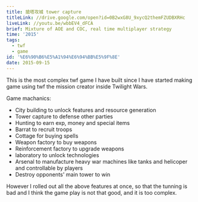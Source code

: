 ```yaml
---
title: 搶塔攻城 tower capture
titleLink: //drive.google.com/open?id=0B2wxG8U_9xycQ2themFZUDBXRHc
liveLink: //youtu.be/wbbEV4_dFCA
brief: Mixture of AOE and COC, real time multiplayer strategy
time: '2015'
tags:
  - twf
  - game
id: '%E6%90%B6%E5%A1%94%E6%94%BB%E5%9F%8E'
date: 2015-09-15
---
```


This is the most complex twf game I have built since I have started making game using twf the mission creator inside Twilight Wars.

Game machanics:

- City building to unlock features and resource generation
- Tower capture to defense other parties
- Hunting to earn exp, money and special items
- Barrat to recruit troops
- Cottage for buying spells
- Weapon factory to buy weapons
- Reinforcement factory to upgrade weapons
- laboratory to unlock technologies
- Arsenal to manufacture heavy war machines like tanks and helicoper and controllable by players
- Destroy opponents' main tower to win

However I rolled out all the above features at once, so that the tunning is bad and I think the game play is not that good, and it is too complex.
